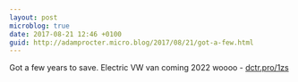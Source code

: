 ```yaml
---
layout: post
microblog: true
date: 2017-08-21 12:46 +0100
guid: http://adamprocter.micro.blog/2017/08/21/got-a-few.html
---
```

Got a few years to save. Electric VW van coming 2022 woooo - [dctr.pro/1zs](http://dctr.pro/1zs)
